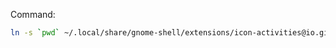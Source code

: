 Command:
```bash
ln -s `pwd` ~/.local/share/gnome-shell/extensions/icon-activities@io.github.ericktucto
```